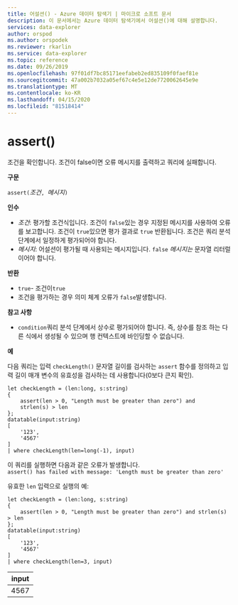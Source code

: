 ```yaml
---
title: 어설션() - Azure 데이터 탐색기 | 마이크로 소프트 문서
description: 이 문서에서는 Azure 데이터 탐색기에서 어설션()에 대해 설명합니다.
services: data-explorer
author: orspod
ms.author: orspodek
ms.reviewer: rkarlin
ms.service: data-explorer
ms.topic: reference
ms.date: 09/26/2019
ms.openlocfilehash: 97f01df7bc85171eefabeb2ed835109f0faef81e
ms.sourcegitcommit: 47a002b7032a05ef67c4e5e12de7720062645e9e
ms.translationtype: MT
ms.contentlocale: ko-KR
ms.lasthandoff: 04/15/2020
ms.locfileid: "81518414"
---
```

# <a name="assert"></a>assert()

조건을 확인합니다. 조건이 false이면 오류 메시지를 출력하고 쿼리에 실패합니다.

**구문**

`assert(`*조건*`, `*메시지*`)`

**인수**

* *조건*: 평가할 조건식입니다. 조건이 `false`있는 경우 지정된 메시지를 사용하여 오류를 보고합니다. 조건이 `true`있으면 평가 결과로 `true` 반환됩니다. 조건은 쿼리 분석 단계에서 일정하게 평가되어야 합니다.
* *메시지*: 어설션이 평가될 때 사용되는 메시지입니다. `false` *메시지는* 문자열 리터럴이어야 합니다.


**반환**

* `true`- 조건이`true`
* 조건을 평가하는 경우 의미 체계 오류가 `false`발생합니다.

**참고 사항**

* `condition`쿼리 분석 단계에서 상수로 평가되어야 합니다. 즉, 상수를 참조 하는 다른 식에서 생성될 수 있으며 행 컨텍스트에 바인딩할 수 없습니다.

**예**

다음 쿼리는 입력 `checkLength()` 문자열 길이를 검사하는 `assert` 함수를 정의하고 입력 길이 매개 변수의 유효성을 검사하는 데 사용합니다(0보다 큰지 확인).

```kusto
let checkLength = (len:long, s:string)
{
    assert(len > 0, "Length must be greater than zero") and 
    strlen(s) > len
};
datatable(input:string)
[
    '123',
    '4567'
]
| where checkLength(len=long(-1), input)
```

이 쿼리를 실행하면 다음과 같은 오류가 발생합니다.  
`assert() has failed with message: 'Length must be greater than zero'`


유효한 `len` 입력으로 실행의 예:

```kusto
let checkLength = (len:long, s:string)
{
    assert(len > 0, "Length must be greater than zero") and strlen(s) > len
};
datatable(input:string)
[
    '123',
    '4567'
]
| where checkLength(len=3, input)
```

|input|
|---|
|4567|